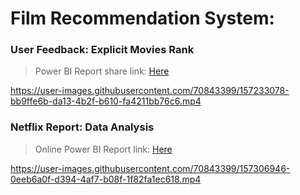 # Film Recommendation System:


### User Feedback: Explicit Movies Rank
> Power BI Report share link: <a href="https://bit.ly/3CoCDrK">Here</a>

https://user-images.githubusercontent.com/70843399/157233078-bb9ffe6b-da13-4b2f-b610-fa4211bb76c6.mp4



### Netflix Report: Data Analysis
> Online Power BI Report link: <a href="https://bit.ly/3sRIeUe">Here</a>

https://user-images.githubusercontent.com/70843399/157306946-0eeb6a0f-d394-4af7-b08f-1f82fa1ec618.mp4

